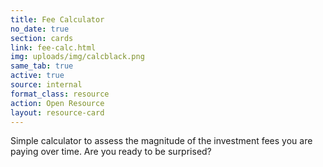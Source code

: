 ```yaml
---
title: Fee Calculator
no_date: true
section: cards
link: fee-calc.html
img: uploads/img/calcblack.png
same_tab: true
active: true
source: internal
format_class: resource
action: Open Resource
layout: resource-card
---
```


Simple calculator to assess the magnitude of the investment fees you are paying over time. Are you ready to be surprised?
